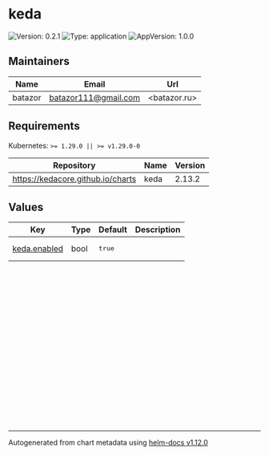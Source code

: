 # keda

![Version: 0.2.1](https://img.shields.io/badge/Version-0.2.1-informational?style=flat-square) ![Type: application](https://img.shields.io/badge/Type-application-informational?style=flat-square) ![AppVersion: 1.0.0](https://img.shields.io/badge/AppVersion-1.0.0-informational?style=flat-square)

## Maintainers

| Name | Email | Url |
| ---- | ------ | --- |
| batazor | <batazor111@gmail.com> | <batazor.ru> |

## Requirements

Kubernetes: `>= 1.29.0 || >= v1.29.0-0`

| Repository | Name | Version |
|------------|------|---------|
| https://kedacore.github.io/charts | keda | 2.13.2 |

## Values

<table height="400px" >
	<thead>
		<th>Key</th>
		<th>Type</th>
		<th>Default</th>
		<th>Description</th>
	</thead>
	<tbody>
		<tr>
			<td id="keda--enabled"><a href="./values.yaml#L6">keda.enabled</a></td>
			<td>
bool
</td>
			<td>
				<div style="max-width: 300px;">
<pre lang="json">
true
</pre>
</div>
			</td>
			<td></td>
		</tr>
	</tbody>
</table>

----------------------------------------------
Autogenerated from chart metadata using [helm-docs v1.12.0](https://github.com/norwoodj/helm-docs/releases/v1.12.0)
